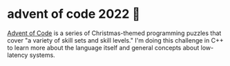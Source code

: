 # advent of code 2022 🎄

[Advent of Code](https://adventofcode.com/) is a series of Christmas-themed programming puzzles that cover "a variety of skill sets and skill levels." I'm doing this challenge in C++ to learn more about the language itself and general concepts about low-latency systems.
